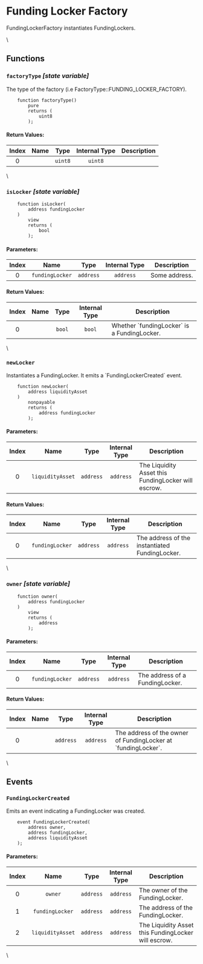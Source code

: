 # Funding Locker Factory

FundingLockerFactory instantiates FundingLockers.

\


## Functions

### `factoryType` _\[state variable]_

The type of the factory (i.e FactoryType::FUNDING\_LOCKER\_FACTORY).

```solidity
    function factoryType()
        pure
        returns (
            uint8
        );
```

#### Return Values:

| Index | Name |   Type  | Internal Type | Description |
| :---: | :--: | :-----: | :-----------: | ----------- |
|   0   |      | `uint8` |    `uint8`    |             |

\


### `isLocker` _\[state variable]_

```solidity
    function isLocker(
        address fundingLocker
    )
        view
        returns (
            bool
        );
```

#### Parameters:

| Index |       Name      |    Type   | Internal Type | Description   |
| :---: | :-------------: | :-------: | :-----------: | ------------- |
|   0   | `fundingLocker` | `address` |   `address`   | Some address. |

#### Return Values:

| Index | Name |  Type  | Internal Type | Description                                   |
| :---: | :--: | :----: | :-----------: | --------------------------------------------- |
|   0   |      | `bool` |     `bool`    | Whether \`fundingLocker\` is a FundingLocker. |

\


### `newLocker`

Instantiates a FundingLocker. It emits a \`FundingLockerCreated\` event.

```solidity
    function newLocker(
        address liquidityAsset
    )
        nonpayable
        returns (
            address fundingLocker
        );
```

#### Parameters:

| Index |       Name       |    Type   | Internal Type | Description                                         |
| :---: | :--------------: | :-------: | :-----------: | --------------------------------------------------- |
|   0   | `liquidityAsset` | `address` |   `address`   | The Liquidity Asset this FundingLocker will escrow. |

#### Return Values:

| Index |       Name      |    Type   | Internal Type | Description                                    |
| :---: | :-------------: | :-------: | :-----------: | ---------------------------------------------- |
|   0   | `fundingLocker` | `address` |   `address`   | The address of the instantiated FundingLocker. |

\


### `owner` _\[state variable]_

```solidity
    function owner(
        address fundingLocker
    )
        view
        returns (
            address
        );
```

#### Parameters:

| Index |       Name      |    Type   | Internal Type | Description                     |
| :---: | :-------------: | :-------: | :-----------: | ------------------------------- |
|   0   | `fundingLocker` | `address` |   `address`   | The address of a FundingLocker. |

#### Return Values:

| Index | Name |    Type   | Internal Type | Description                                                     |
| :---: | :--: | :-------: | :-----------: | --------------------------------------------------------------- |
|   0   |      | `address` |   `address`   | The address of the owner of FundingLocker at \`fundingLocker\`. |

\


## Events

### `FundingLockerCreated`

Emits an event indicating a FundingLocker was created.

```solidity
    event FundingLockerCreated(
        address owner,
        address fundingLocker,
        address liquidityAsset
    );
```

#### Parameters:

| Index |       Name       |    Type   | Internal Type | Description                                         |
| :---: | :--------------: | :-------: | :-----------: | --------------------------------------------------- |
|   0   |      `owner`     | `address` |   `address`   | The owner of the FundingLocker.                     |
|   1   |  `fundingLocker` | `address` |   `address`   | The address of the FundingLocker.                   |
|   2   | `liquidityAsset` | `address` |   `address`   | The Liquidity Asset this FundingLocker will escrow. |

\
